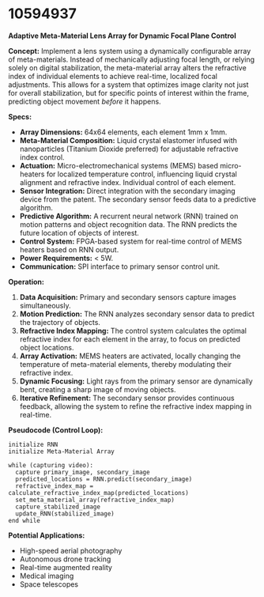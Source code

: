 # 10594937

**Adaptive Meta-Material Lens Array for Dynamic Focal Plane Control**

**Concept:** Implement a lens system using a dynamically configurable array of meta-materials. Instead of mechanically adjusting focal length, or relying solely on digital stabilization, the meta-material array alters the refractive index of individual elements to achieve real-time, localized focal adjustments. This allows for a system that optimizes image clarity not just for overall stabilization, but for specific points of interest within the frame, predicting object movement *before* it happens.

**Specs:**

*   **Array Dimensions:** 64x64 elements, each element 1mm x 1mm.
*   **Meta-Material Composition:** Liquid crystal elastomer infused with nanoparticles (Titanium Dioxide preferred) for adjustable refractive index control.
*   **Actuation:** Micro-electromechanical systems (MEMS) based micro-heaters for localized temperature control, influencing liquid crystal alignment and refractive index. Individual control of each element.
*   **Sensor Integration:**  Direct integration with the secondary imaging device from the patent. The secondary sensor feeds data to a predictive algorithm. 
*   **Predictive Algorithm:** A recurrent neural network (RNN) trained on motion patterns and object recognition data. The RNN predicts the future location of objects of interest.
*   **Control System:** FPGA-based system for real-time control of MEMS heaters based on RNN output.
*   **Power Requirements:** < 5W.
*   **Communication:** SPI interface to primary sensor control unit.

**Operation:**

1.  **Data Acquisition:** Primary and secondary sensors capture images simultaneously.
2.  **Motion Prediction:**  The RNN analyzes secondary sensor data to predict the trajectory of objects.
3.  **Refractive Index Mapping:** The control system calculates the optimal refractive index for each element in the array, to focus on predicted object locations.
4.  **Array Activation:** MEMS heaters are activated, locally changing the temperature of meta-material elements, thereby modulating their refractive index.
5.  **Dynamic Focusing:** Light rays from the primary sensor are dynamically bent, creating a sharp image of moving objects.
6.  **Iterative Refinement:**  The secondary sensor provides continuous feedback, allowing the system to refine the refractive index mapping in real-time.

**Pseudocode (Control Loop):**

```
initialize RNN
initialize Meta-Material Array

while (capturing video):
  capture primary_image, secondary_image
  predicted_locations = RNN.predict(secondary_image)
  refractive_index_map = calculate_refractive_index_map(predicted_locations)
  set_meta_material_array(refractive_index_map)
  capture_stabilized_image
  update_RNN(stabilized_image)
end while
```

**Potential Applications:**

*   High-speed aerial photography
*   Autonomous drone tracking
*   Real-time augmented reality
*   Medical imaging
*   Space telescopes